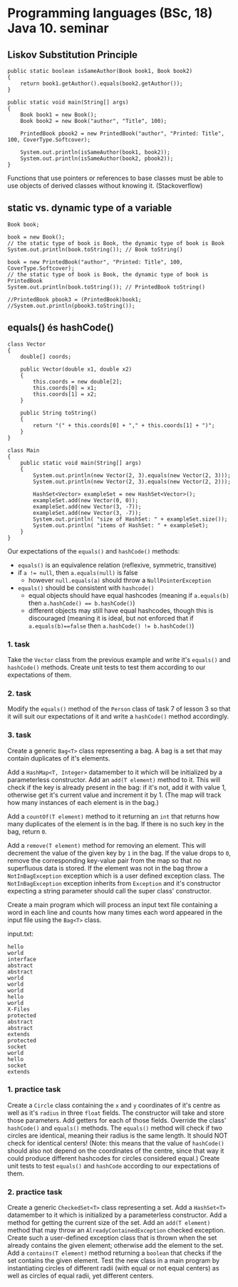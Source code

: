 ﻿# Programming languages (BSc, 18) Java 10. seminar



## Liskov Substitution Principle

~~~{.java}
public static boolean isSameAuthor(Book book1, Book book2)
{
    return book1.getAuthor().equals(book2.getAuthor());
}

public static void main(String[] args)
{
    Book book1 = new Book();
    Book book2 = new Book("author", "Title", 100);

    PrintedBook pbook2 = new PrintedBook("author", "Printed: Title", 100, CoverType.Softcover);

    System.out.println(isSameAuthor(book1, book2));
    System.out.println(isSameAuthor(book2, pbook2));
}
~~~

Functions that use pointers or references to base classes must be able to use objects of derived classes without knowing it. (Stackoverflow)

## static vs. dynamic type of a variable

~~~{.java}
Book book;

book = new Book();
// the static type of book is Book, the dynamic type of book is Book
System.out.println(book.toString()); // Book toString()

book = new PrintedBook("author", "Printed: Title", 100, CoverType.Softcover);
// the static type of book is Book, the dynamic type of book is PrintedBook
System.out.println(book.toString()); // PrintedBook toString()

//PrintedBook pbook3 = (PrintedBook)book1;
//System.out.println(pbook3.toString());
~~~

## equals() és hashCode()

~~~{.java}
class Vector
{
    double[] coords;

    public Vector(double x1, double x2)
    {
        this.coords = new double[2];
        this.coords[0] = x1;
        this.coords[1] = x2;
    }

    public String toString()
    {
        return "(" + this.coords[0] + "," + this.coords[1] + ")";
    }
}
~~~

~~~{.java}
class Main
{
    public static void main(String[] args)
    {
        System.out.println(new Vector(2, 3).equals(new Vector(2, 3)));
        System.out.println(new Vector(2, 3).equals(new Vector(2, 2)));

        HashSet<Vector> exampleSet = new HashSet<Vector>();
        exampleSet.add(new Vector(0, 0));
        exampleSet.add(new Vector(3, -7));
        exampleSet.add(new Vector(3, -7));
        System.out.println( "size of HashSet: " + exampleSet.size());
        System.out.println( "items of HashSet: " + exampleSet);
    }
}
~~~

Our expectations of the `equals()` and `hashCode()` methods:

- `equals()` is an equivalence relation (reflexive, symmetric, transitive)
- if `a != null`, then `a.equals(null)` is false
    - however `null.equals(a)` should throw a `NullPointerException`
- `equals()` should be consistent with `hashcode()`
    - equal objects should have equal hashcodes
      (meaning if `a.equals(b)` then `a.hashCode() == b.hashCode()`)
    - different objects may still have equal hashcodes, though this is discouraged
      (meaning it is ideal, but not enforced that if `a.equals(b)==false` then `a.hashCode() != b.hashCode()`)

### 1. task

Take the `Vector` class from the previous example and write it's `equals()` and `hashCode()` methods. Create unit tests to test them
according to our expectations of them.

### 2. task

Modify the `equals()` method of the `Person` class of task 7 of lesson 3 so that it will suit our expectations of it and
write a `hashCode()` method accordingly.

### 3. task

Create a generic `Bag<T>` class representing a bag. A bag is a set that may contain duplicates of it's elements.

Add a `HashMap<T, Integer>` datamember to it which will be initialized by a parameterless constructor. Add an `add(T element)` method to it.
This will check if the key is already present in the bag: if it's not, add it with value 1, otherwise get it's current value and increment it by 1.
(The map will track how many instances of each element is in the bag.)

Add a `countOf(T element)` method to it returning an `int` that returns how many duplicates of the element is in the bag.
If there is no such key in the bag, return `0`.

Add a `remove(T element)` method for removing an element. This will decrement the value of the given key by `1` in the bag.
If the value drops to `0`, remove the corresponding key-value pair from the map so that no superfluous data is stored.
If the element was not in the bag throw a `NotInBagException` exception which is a user defined exception class.
The `NotInBagException` exception inherits from `Exception` and it's constructor expecting a string parameter should call the super class' constructor.

Create a main program which will process an input text file containing a word in each line and counts how many times each word appeared in the input
file using the `Bag<T>` class.

input.txt:

```
hello
world
interface
abstract
abstract
world
world
world
hello
world
X-Files
protected
abstract
abstract
extends
protected
socket
world
hello
socket
extends
```

### 1. practice task

Create a `Circle` class containing the `x` and `y` coordinates of it's centre as well as it's `radius` in three `float` fields.
The constructor will take and store those parameters. Add getters for each of those fields.
Override the class' `hashCode()` and `equals()` methods. The `equals()` method will check if two circles are identical, meaning their radius
is the same length. It should NOT check for identical centers! (Note: this means that the value of `hashCode()` should also not
depend on the coordinates of the centre, since that way it could produce different hashcodes for circles considered equal.)
Create unit tests to test `equals()` and `hashCode` according to our expectations of them.

### 2. practice task

Create a generic `CheckedSet<T>` class representing a set. Add a `HashSet<T>` datamember to it which is initialized by a parameterless constructor.
Add a method for getting the current size of the set. Add an `add(T element)` method that may throw an `AlreadyContainedException` checked exception.
Create such a user-defined exception class that is thrown when the set already contains the given element; otherwise add the element to the set.
Add a `contains(T element)` method returning a `boolean` that checks if the set contains the given element. Test the new class in a main program
by instantiating circles of different radii (with equal or not equal centers) as well as circles of equal radii, yet different centers.